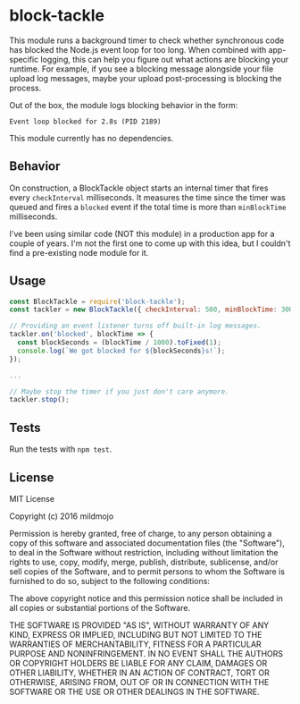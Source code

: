 # block-tackle

This module runs a background timer to check whether synchronous code has
blocked the Node.js event loop for too long. When combined with app-specific
logging, this can help you figure out what actions are blocking your runtime.
For example, if you see a blocking message alongside your file upload log
messages, maybe your upload post-processing is blocking the process.

Out of the box, the module logs blocking behavior in the form:

`Event loop blocked for 2.8s (PID 2189)`

This module currently has no dependencies.

## Behavior

On construction, a BlockTackle object starts an internal timer that fires
every `checkInterval` milliseconds. It measures the time since the timer was
queued and fires a `blocked` event if the total time is more than `minBlockTime`
milliseconds.

I've been using similar code (NOT this module) in a production app for a couple
of years. I'm not the first one to come up with this idea, but I couldn't find
a pre-existing node module for it.

## Usage

```javascript
const BlockTackle = require('block-tackle');
const tackler = new BlockTackle({ checkInterval: 500, minBlockTime: 3000 });

// Providing an event listener turns off built-in log messages.
tackler.on('blocked', blockTime => {
  const blockSeconds = (blockTime / 1000).toFixed(1);
  console.log(`We got blocked for ${blockSeconds}s!`);
});

...

// Maybe stop the timer if you just don't care anymore.
tackler.stop();
```

## Tests

Run the tests with `npm test`.

## License

MIT License

Copyright (c) 2016 mildmojo

Permission is hereby granted, free of charge, to any person obtaining a copy
of this software and associated documentation files (the "Software"), to deal
in the Software without restriction, including without limitation the rights
to use, copy, modify, merge, publish, distribute, sublicense, and/or sell
copies of the Software, and to permit persons to whom the Software is
furnished to do so, subject to the following conditions:

The above copyright notice and this permission notice shall be included in all
copies or substantial portions of the Software.

THE SOFTWARE IS PROVIDED "AS IS", WITHOUT WARRANTY OF ANY KIND, EXPRESS OR
IMPLIED, INCLUDING BUT NOT LIMITED TO THE WARRANTIES OF MERCHANTABILITY,
FITNESS FOR A PARTICULAR PURPOSE AND NONINFRINGEMENT. IN NO EVENT SHALL THE
AUTHORS OR COPYRIGHT HOLDERS BE LIABLE FOR ANY CLAIM, DAMAGES OR OTHER
LIABILITY, WHETHER IN AN ACTION OF CONTRACT, TORT OR OTHERWISE, ARISING FROM,
OUT OF OR IN CONNECTION WITH THE SOFTWARE OR THE USE OR OTHER DEALINGS IN THE
SOFTWARE.
